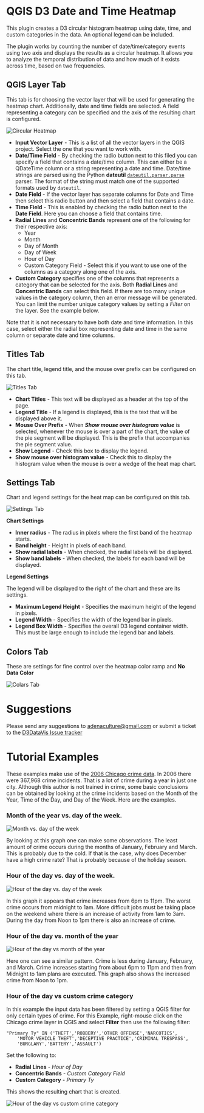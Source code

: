 # QGIS D3 Date and Time Heatmap
This plugin creates a D3 circular histogram heatmap using date, time, and custom categories in the data. An optional legend can be included. 

The plugin works by counting the number of date/time/category events using two axis and displays the results as a circular heatmap. It allows you to analyze the temporal distribution of data and how much of it exists across time, based on two frequencies.

## QGIS Layer Tab
This tab is for choosing the vector layer that will be used for generating the heatmap chart. Additionally, date and time fields are selected. A field representing a category can be specified and the axis of the resulting chart is configured.

![Circular Heatmap](help/d3datavis.jpg)

* **Input Vector Layer** - This is a list of all the vector layers in the QGIS project. Select the one that you want to work with.
* **Date/Time Field** - By checking the radio button next to this filed you can specify a field that contains a date/time column. This can either be a QDateTime column or a string representing a date and time. Date/time strings are parsed using the Python **dateutil** [<code>dateutil.parser.parse</code>](http://dateutil.readthedocs.io/en/stable/parser.html) parser. The format of the string must match one of the supported formats used by <code>dateutil</code>.
* **Date Field** - If the vector layer has separate columns for Date and Time then select this radio button and then select a field that contains a date.
* **Time Field** - This is enabled by checking the radio button next to the **Date Field**. Here you can choose a field that contains time.
* **Radial Lines** and **Concentric Bands** represent one of the following for their respective axis:
    * Year
    * Month
    * Day of Month
    * Day of Week
    * Hour of Day
    * Custom Category Field - Select this if you want to use one of the columns as a category along one of the axis. 
* **Custom Category** specifies one of the columns that represents a category that can be selected for the axis. Both **Radial Lines** and **Concentric Bands** can select this field. If there are too many unique values in the category column, then an error message will be generated. You can limit the number unique category values by setting a *Filter* on the layer. See the example below.

Note that it is not necessary to have both date and time information. In this case, select either the radial box representing date and time in the same column or separate date and time columns.

## Titles Tab
The chart title, legend title, and the mouse over prefix can be configured on this tab.

![Titles Tab](help/titles.jpg)

* **Chart Titles** - This text will be displayed as a header at the top of the page.
* **Legend Title** - If a legend is displayed, this is the text that will be displayed above it.
* **Mouse Over Prefix** - When ***Show mouse over histogram value*** is selected, whenever the mouse is over a part of the chart, the value of the pie segment will be displayed. This is the prefix that accompanies the pie segment value.
* **Show Legend** - Check this box to display the legend.
* **Show mouse over histogram value** - Check this to display the histogram value when the mouse is over a wedge of the heat map chart.

## Settings Tab
Chart and legend settings for the heat map can be configured on this tab.

![Settings Tab](help/settings.jpg)

**Chart Settings**

* **Inner radius** - The radius in pixels where the first band of the heatmap starts.
* **Band height** - Height in pixels of each band.
* **Show radial labels** - When checked, the radial labels will be displayed.
* **Show band labels** - When checked, the labels for each band will be displayed.

**Legend Settings**

The legend will be displayed to the right of the chart and these are its settings.

* **Maximum Legend Height** - Specifies the maximum height of the legend in pixels.
* **Legend Width** - Specifies the width of the legend bar in pixels.
* **Legend Box Width** - Specifies the overall D3 legend container width. This must be large enough to include the legend bar and labels.

## Colors Tab
These are settings for fine control over the heatmap color ramp and **No Data Color**

![Colars Tab](help/colormap.jpg)

# Suggestions
Please send any suggestions to adenaculture@gmail.com or submit a ticket to the
[D3DataVis Issue tracker](https://github.com/NationalSecurityAgency/qgis-d3datavis-plugin/issues)

# Tutorial Examples
These examples make use of the [2006 Chicago crime data](https://data.cityofchicago.org/Public-Safety/Crimes-2001-to-present/ijzp-q8t2). In 2006 there were 367,968 crime incidents. That is a lot of crime during a year in just one city. Although this author is not trained in crime, some basic conclusions can be obtained by looking at the crime incidents based on the Month of the Year, Time of the Day, and Day of the Week. Here are the examples.

### Month of the year vs. day of the week.

![Month vs. day of the week](help/month-dow.jpg)

By looking at this graph one can make some observations. The least amount of crime occurs during the months of January, February and March. This is probably due to the cold. If that is the case, why does December have a high crime rate? That is probably because of the holiday season. 

### Hour of the day vs. day of the week.

![Hour of the day vs. day of the week](help/hour-dow.jpg)

In this graph it appears that crime increases from 6pm to 11pm. The worst crime occurs from midnight to 1am. More difficult jobs must be taking place on the weekend where there is an increase of activity from 1am to 3am. During the day from Noon to 1pm there is also an increase of crime.

### Hour of the day vs. month of the year

![Hour of the day vs month of the year](help/hour-month.jpg)

Here one can see a similar pattern. Crime is less during January, February, and March. Crime increases starting from about 6pm to 11pm and then from Midnight to 1am plans are executed. This graph also shows the increased crime from Noon to 1pm.

### Hour of the day vs custom crime category
In this example the input data has been filtered by setting a QGIS filter for only certain types of crime. For this Example, right-mouse click on the Chicago crime layer in QGIS and select **Filter** then use the following filter:


    "Primary Ty" IN ('THEFT','ROBBERY','OTHER OFFENSE','NARCOTICS',
        'MOTOR VEHICLE THEFT','DECEPTIVE PRACTICE','CRIMINAL TRESPASS',
        'BURGLARY','BATTERY','ASSAULT')


Set the following to:

* **Radial Lines** - *Hour of Day*
* **Concentric Bands** - *Custom Category Field*
* **Custom Category** - *Primary Ty*

This shows the resulting chart that is created.

![Hour of the day vs custom crime category](help/category.jpg)
